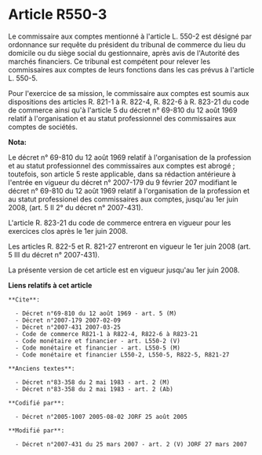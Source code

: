 # Article R550-3

Le commissaire aux comptes mentionné à l'article L. 550-2 est désigné par ordonnance sur requête du président du tribunal de
commerce du lieu du domicile ou du siège social du gestionnaire, après avis de l'Autorité des marchés financiers. Ce tribunal
est compétent pour relever les commissaires aux comptes de leurs fonctions dans les cas prévus à l'article L. 550-5.

Pour l'exercice de sa mission, le commissaire aux comptes est soumis aux dispositions des articles R. 821-1 à R. 822-4, R.
822-6 à R. 823-21 du code de commerce ainsi qu'à l'article 5 du décret n° 69-810 du 12 août 1969 relatif à l'organisation et
au statut professionnel des commissaires aux comptes de sociétés.

**Nota:**

Le décret n° 69-810 du 12 août 1969 relatif à l'organisation de la profession et au statut professionnel des commissaires aux
comptes est abrogé ; toutefois, son article 5 reste applicable, dans sa rédaction antérieure à l'entrée en vigueur du décret
n° 2007-179 du 9 février 207 modifiant le décret n° 69-810 du 12 août 1969 relatif à l'organisation de la profession et au
statut professionel des commissaires aux comptes, jusqu'au 1er juin 2008, (art. 5 II 2° du décret n° 2007-431).

L'article R. 823-21 du code de commerce entrera en vigueur pour les exercices clos après le 1er juin 2008.

Les articles R. 822-5 et R. 821-27 entreront en vigueur le 1er juin 2008 (art. 5 III du décret n° 2007-431).

La présente version de cet article est en vigueur jusqu'au 1er juin 2008.

**Liens relatifs à cet article**

	**Cite**:

	  - Décret n°69-810 du 12 août 1969 - art. 5 (M)
	  - Décret n°2007-179 2007-02-09
	  - Décret n°2007-431 2007-03-25
	  - Code de commerce R821-1 à R822-4, R822-6 à R823-21
	  - Code monétaire et financier - art. L550-2 (V)
	  - Code monétaire et financier - art. L550-5 (M)
	  - Code monétaire et financier L550-2, L550-5, R822-5, R821-27

	**Anciens textes**:

	  - Décret n°83-358 du 2 mai 1983 - art. 2 (M)
	  - Décret n°83-358 du 2 mai 1983 - art. 2 (Ab)

	**Codifié par**:

	  - Décret n°2005-1007 2005-08-02 JORF 25 août 2005

	**Modifié par**:

	  - Décret n°2007-431 du 25 mars 2007 - art. 2 (V) JORF 27 mars 2007
